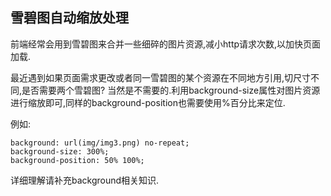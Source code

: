 ## 雪碧图自动缩放处理

前端经常会用到雪碧图来合并一些细碎的图片资源,减小http请求次数,以加快页面加载.

最近遇到如果页面需求更改或者同一雪碧图的某个资源在不同地方引用,切尺寸不同,是否需要两个雪碧图?
当然是不需要的.利用background-size属性对图片资源进行缩放即可,同样的background-position也需要使用%百分比来定位.

例如:
		
	background: url(img/img3.png) no-repeat;
    background-size: 300%;
    background-position: 50% 100%;

详细理解请补充background相关知识.